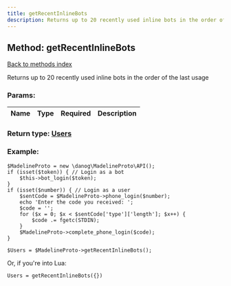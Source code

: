 ```yaml
---
title: getRecentInlineBots
description: Returns up to 20 recently used inline bots in the order of the last usage
---
```

## Method: getRecentInlineBots  
[Back to methods index](index.md)


Returns up to 20 recently used inline bots in the order of the last usage

### Params:

| Name     |    Type       | Required | Description |
|----------|:-------------:|:--------:|------------:|


### Return type: [Users](../types/Users.md)

### Example:


```
$MadelineProto = new \danog\MadelineProto\API();
if (isset($token)) { // Login as a bot
    $this->bot_login($token);
}
if (isset($number)) { // Login as a user
    $sentCode = $MadelineProto->phone_login($number);
    echo 'Enter the code you received: ';
    $code = '';
    for ($x = 0; $x < $sentCode['type']['length']; $x++) {
        $code .= fgetc(STDIN);
    }
    $MadelineProto->complete_phone_login($code);
}

$Users = $MadelineProto->getRecentInlineBots();
```

Or, if you're into Lua:

```
Users = getRecentInlineBots({})
```

